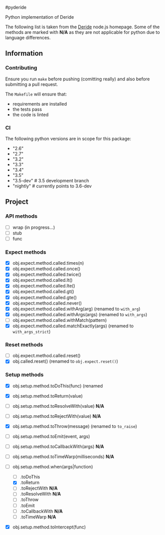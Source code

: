 #pyderide

Python implementation of Deride

The following list is taken from the [Deride](https://github.com/guzzlerio/deride) node.js homepage.  Some of the methods are marked with **N/A** as they are not applicable for python due to language differences.


## Information

### Contributing

Ensure you run `make` before pushing (comitting really) and also before submitting a pull request.

The `Makefile` will ensure that:

- requirements are installed
- the tests pass
- the code is linted

### CI

The following python versions are in scope for this package:

- "2.6"
- "2.7"
- "3.2"
- "3.3"
- "3.4"
- "3.5"
- "3.5-dev" # 3.5 development branch
- "nightly" # currently points to 3.6-dev

## Project

### API methods

- [ ] wrap (in progress...)
- [ ] stub
- [ ] func

### Expect methods

- [x] obj.expect.method.called.times(n)
- [x] obj.expect.method.called.once()
- [x] obj.expect.method.called.twice()
- [x] obj.expect.method.called.lt()
- [x] obj.expect.method.called.lte()
- [x] obj.expect.method.called.gt()
- [x] obj.expect.method.called.gte()
- [x] obj.expect.method.called.never()
- [x] obj.expect.method.called.withArg(arg) (renamed to `with_arg`)
- [x] obj.expect.method.called.withArgs(args) (renamed to `with_args`)
- [ ] obj.expect.method.called.withMatch(pattern) 
- [x] obj.expect.method.called.matchExactly(args) (renamed to `with_args_strict`)

### Reset methods

- [ ] obj.expect.method.called.reset()
- [x] obj.called.reset() (renamed to `obj.expect.reset()`)

### Setup methods

- [x] obj.setup.method.toDoThis(func) (renamed 
- [x] obj.setup.method.toReturn(value)
- [ ] obj.setup.method.toResolveWith(value) **N/A**
- [ ] obj.setup.method.toRejectWith(value) **N/A**
- [x] obj.setup.method.toThrow(message) (renamed to `to_raise`)
- [ ] obj.setup.method.toEmit(event, args)
- [ ] obj.setup.method.toCallbackWith(args) **N/A**
- [ ] obj.setup.method.toTimeWarp(milliseconds) **N/A**
- [ ] obj.setup.method.when(args|function)
   - [ ] .toDoThis
   - [x] .toReturn
   - [ ] .toRejectWith **N/A**
   - [ ] .toResolveWith **N/A**
   - [ ] .toThrow
   - [ ] .toEmit
   - [ ] .toCallbackWith  **N/A**
   - [ ] .toTimeWarp **N/A**
- [x] obj.setup.method.toIntercept(func)



